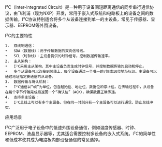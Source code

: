 I²C（Inter-Integrated Circuit）是一种用于设备间短距离通信的同步串行通信协议，由飞利浦（现为NXP）开发，常用于嵌入式系统和电路板上的设备之间的数据传输。I²C协议特别适合将多个从设备连接到单一的主设备，常见于传感器、显示器、EEPROM等外围设备。

I²C的主要特性

	1.	双线制通信：
	•	SDA（数据线）：用于传输数据的双向信号线。
	•	SCL（时钟线）：主设备提供的时钟信号，控制数据传输速率。
	2.	主从架构：
	•	I²C采用主从架构，其中主设备负责生成时钟信号，并控制数据传输的启动和停止。
	•	多个从设备可以连接到总线上，每个设备通过一个唯一的7位或10位地址标识。主设备可以通过地址指定要通信的从设备。
	3.	数据传输与确认机制：
	•	I²C通信以“帧”为单位，包含起始位、地址位、数据位和停止位。在传输过程中，从设备在每个字节传输完成后返回一个“确认位”（ACK），确保数据正确传递。
	4.	支持多主设备：
	•	I²C总线上可以有多个主设备，但在同一时刻只有一个主设备可以进行通信，防止总线冲突。

应用场景

I²C广泛用于电子设备中的低速外围设备通信，例如温度传感器、时钟、EEPROM、液晶显示器等，尤其适合需要控制多设备的嵌入式系统。I²C的简单性和低成本使其成为电路板内部设备通信的常见选择。
